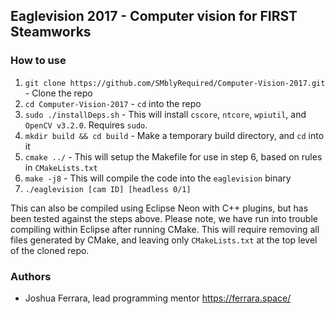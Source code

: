 ## Eaglevision 2017 - Computer vision for FIRST Steamworks

### How to use
1) `git clone https://github.com/SMblyRequired/Computer-Vision-2017.git` - Clone the repo
2) `cd Computer-Vision-2017` - `cd` into the repo
3) `sudo ./installDeps.sh` - This will install `cscore`, `ntcore`, `wpiutil`, and `OpenCV v3.2.0`. Requires `sudo`.
4) `mkdir build && cd build` - Make a temporary build directory, and `cd` into it
5) `cmake ../` - This will setup the Makefile for use in step 6, based on rules in `CMakeLists.txt`
6) `make -j8` - This will compile the code into the `eaglevision` binary
7) `./eaglevision [cam ID] [headless 0/1]`

This can also be compiled using Eclipse Neon with C++ plugins, but has been tested against the steps above. Please note, we have run into trouble compiling within Eclipse after running CMake. This will require removing all files generated by CMake, and leaving only `CMakeLists.txt` at the top level of the cloned repo.

### Authors

* Joshua Ferrara, lead programming mentor https://ferrara.space/

